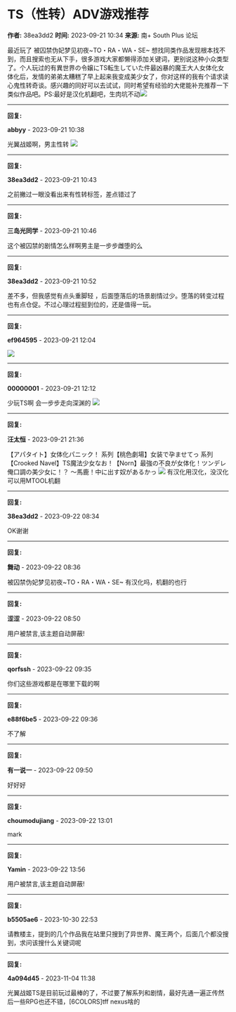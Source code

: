 # TS（性转）ADV游戏推荐

**作者:** 38ea3dd2
**时间:** 2023-09-21 10:34
**来源:** 南+ South Plus 论坛

最近玩了 被囚禁伪妃梦见初夜~TO・RA・WA・SE~ 想找同类作品发现根本找不到，而且搜索也无从下手，很多游戏大家都懒得添加关键词，更别说这种小众类型了。个人玩过的有異世界の令嬢にTS転生していた件最凶暴的魔王大人女体化女体化后，发情的弟弟太糟糕了早上起来我变成美少女了，你对这样的我有个请求读心鬼性转奇谈。感兴趣的同好可以去试试，同时希望有经验的大佬能补充推荐一下类似作品吧。PS:最好是汉化机翻吧，生肉坑不动![](images/post/smile/smallface/face095.gif)

---

**回复:**

**abbyy** - 2023-09-21 10:38

光翼战姬啊，男主性转 ![](images/post/smile/smallface/face113.jpg)

---

**回复:**

**38ea3dd2** - 2023-09-21 10:43

之前撇过一眼没看出来有性转标签，差点错过了

---

**回复:**

**三岛光同学** - 2023-09-21 10:46

这个被囚禁的剧情怎么样啊男主是一步步雌堕的么

---

**回复:**

**38ea3dd2** - 2023-09-21 10:52

差不多，但我感觉有点头重脚轻 ，后面堕落后的场景剧情过少。堕落的转变过程也有点仓促。不过心理过程挺到位的，还是值得一玩。

---

**回复:**

**ef964595** - 2023-09-21 12:04

![](images/post/smile/smallface/face002.jpg)

---

**回复:**

**00000001** - 2023-09-21 12:12

少玩TS啊 会一步步走向深渊的 ![](images/post/smile/smallface/face108.jpg)

---

**回复:**

**汪太恒** - 2023-09-21 21:36

【アパタイト】女体化パニック！  系列【桃色劇場】女装で孕ませてっ    系列【Crooked Navel】TS魔法少女なお！【Norn】最強の不良が女体化！ツンデレ俺口調の美少女に！？ ～馬鹿！中に出す奴があるかっ ![](images/post/smile/smallface/face020.jpg) 有汉化用汉化，没汉化可以用MTOOL机翻

---

**回复:**

**38ea3dd2** - 2023-09-22 08:34

OK谢谢

---

**回复:**

**舞动** - 2023-09-22 08:36

被囚禁伪妃梦见初夜~TO・RA・WA・SE~  有汉化吗，机翻的也行

---

**回复:**

**涩涩** - 2023-09-22 08:50

用户被禁言,该主题自动屏蔽!

---

**回复:**

**qorfssh** - 2023-09-22 09:35

你们这些游戏都是在哪里下载的啊

---

**回复:**

**e88f6be5** - 2023-09-22 09:36

不了解

---

**回复:**

**有一说一** - 2023-09-22 09:50

好好好

---

**回复:**

**choumodujiang** - 2023-09-22 13:01

mark

---

**回复:**

**Yamin** - 2023-09-22 13:56

用户被禁言,该主题自动屏蔽!

---

**回复:**

**b5505ae6** - 2023-10-30 22:53

请教楼主，提到的几个作品我在站里只搜到了异世界、魔王两个，后面几个都没搜到，求问该搜什么关键词呢

---

**回复:**

**4a094d45** - 2023-11-04 11:38

光翼战姬TS是目前玩过最棒的了，不过要了解系列和剧情，最好先通一遍正传然后一些RPG也还不错，[6COLORS]tff nexus啥的
